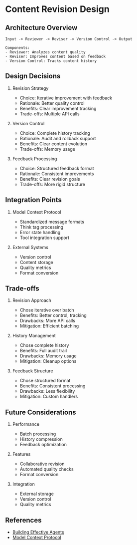 # Content Revision Design

## Architecture Overview
```
Input -> Reviewer -> Reviser -> Version Control -> Output

Components:
- Reviewer: Analyzes content quality
- Reviser: Improves content based on feedback
- Version Control: Tracks content history
```

## Design Decisions

1. Revision Strategy
   - Choice: Iterative improvement with feedback
   - Rationale: Better quality control
   - Benefits: Clear improvement tracking
   - Trade-offs: Multiple API calls

2. Version Control
   - Choice: Complete history tracking
   - Rationale: Audit and rollback support
   - Benefits: Clear content evolution
   - Trade-offs: Memory usage

3. Feedback Processing
   - Choice: Structured feedback format
   - Rationale: Consistent improvements
   - Benefits: Clear revision goals
   - Trade-offs: More rigid structure

## Integration Points

1. Model Context Protocol
   - Standardized message formats
   - Think tag processing
   - Error state handling
   - Tool integration support

2. External Systems
   - Version control
   - Content storage
   - Quality metrics
   - Format conversion

## Trade-offs

1. Revision Approach
   - Chose iterative over batch
   - Benefits: Better control, tracking
   - Drawbacks: More API calls
   - Mitigation: Efficient batching

2. History Management
   - Chose complete history
   - Benefits: Full audit trail
   - Drawbacks: Memory usage
   - Mitigation: Cleanup options

3. Feedback Structure
   - Chose structured format
   - Benefits: Consistent processing
   - Drawbacks: Less flexibility
   - Mitigation: Custom handlers

## Future Considerations

1. Performance
   - Batch processing
   - History compression
   - Feedback optimization

2. Features
   - Collaborative revision
   - Automated quality checks
   - Format conversion

3. Integration
   - External storage
   - Version control
   - Quality metrics

## References
- [Building Effective Agents](https://www.anthropic.com/research/building-effective-agents)
- [Model Context Protocol](https://www.anthropic.com/news/model-context-protocol)

